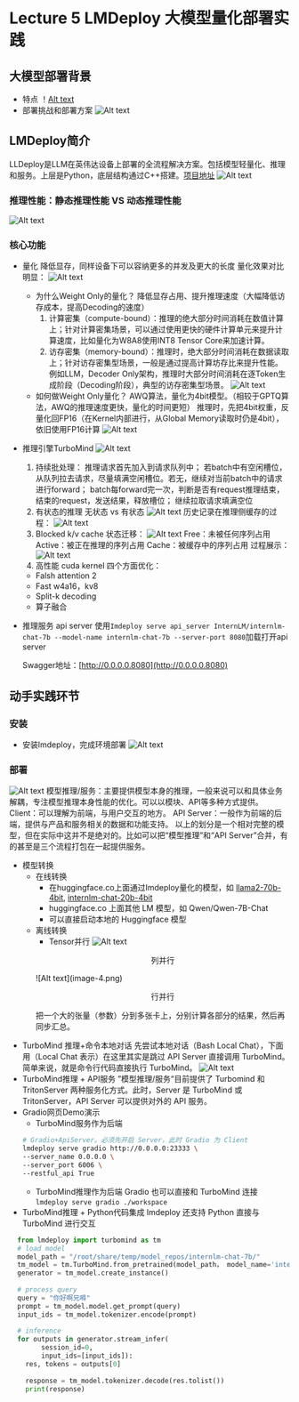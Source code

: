 # Lecture 5 LMDeploy 大模型量化部署实践
## 大模型部署背景
- 特点
！[Alt text](5-1.jpg)
- 部署挑战和部署方案
![Alt text](5-2.jpg)

## LMDeploy简介
LLDeploy是LLM在英伟达设备上部署的全流程解决方案。包括模型轻量化、推理和服务。上层是Python，底层结构通过C++搭建。[项目地址](http://github.com/InternLM/Imdeploy)
![Alt text](5-3.jpg)
### 推理性能：静态推理性能 VS 动态推理性能
![Alt text](5-4.jpg)
### 核心功能
- 量化
  降低显存，同样设备下可以容纳更多的并发及更大的长度
  量化效果对比明显：
  ![Alt text](5-5.jpg)
  - 为什么Weight Only的量化？
      降低显存占用、提升推理速度（大幅降低访存成本，提高Decoding的速度） 
    1. 计算密集（compute-bound）：推理的绝大部分时间消耗在数值计算上；针对计算密集场景，可以通过使用更快的硬件计算单元来提升计算速度，比如量化为W8A8使用INT8 Tensor Core来加速计算。
    2. 访存密集（memory-bound）：推理时，绝大部分时间消耗在数据读取上；针对访存密集型场景，一般是通过提高计算坊存比来提升性能。例如LLM，Decoder Only架构，推理时大部分时间消耗在逐Token生成阶段（Decoding阶段），典型的访存密集型场景。
   ![Alt text](5-6.jpg)
  -  如何做Weight Only量化？
      AWQ算法，量化为4bit模型。（相较于GPTQ算法，AWQ的推理速度更快，量化的时间更短）
      推理时，先把4bit权重，反量化回FP16（在Kernel内部进行，从Global Memory读取时仍是4bit），依旧使用FP16计算
      ![Alt text](5-7.jpg)

- 推理引擎TurboMind
  ![Alt text](5-8.jpg)
  1. 持续批处理：
    推理请求首先加入到请求队列中；
    若batch中有空闲槽位，从队列拉去请求，尽量填满空闲槽位。若无，继续对当前batch中的请求进行forward；
    batch每forward完一次，判断是否有request推理结束，结束的request，发送结果，释放槽位；
    继续拉取请求填满空位
  2. 有状态的推理
    无状态 vs 有状态
    ![Alt text](5-9.jpg)
    历史记录在推理侧缓存的过程：
    ![Alt text](5-10.jpg)
  3. Blocked k/v cache
    状态迁移：
    ![Alt text](5-11.jpg)
    Free：未被任何序列占用
    Active：被正在推理的序列占用
    Cache：被缓存中的序列占用
    过程展示：
    ![Alt text](5-12.jpg)
  4. 高性能 cuda kernel
    四个方面优化：
    - Falsh attention 2
     - Fast w4a16，kv8
     - Split-k decoding
     - 算子融合
- 推理服务 api server
   使用`Imdeploy serve api_server InternLM/internlm-chat-7b --model-name internlm-chat-7b --server-port 8080`加载打开api server

   Swagger地址：[http://0.0.0.0.8080](http://0.0.0.0.8080)

## 动手实践环节
### 安装
- 安装lmdeploy，完成环境部署
![Alt text](image-1.png)
### 部署
![Alt text](image-2.png)
模型推理/服务：主要提供模型本身的推理，一般来说可以和具体业务解耦，专注模型推理本身性能的优化。可以以模块、API等多种方式提供。
Client：可以理解为前端，与用户交互的地方。
API Server：一般作为前端的后端，提供与产品和服务相关的数据和功能支持。
以上的划分是一个相对完整的模型，但在实际中这并不是绝对的。比如可以把“模型推理”和“API Server”合并，有的甚至是三个流程打包在一起提供服务。
- 模型转换
  - 在线转换
    - 在huggingface.co上面通过Imdeploy量化的模型，如 [llama2-70b-4bit](https://huggingface.co/lmdeploy/llama2-chat-70b-4bit), [internlm-chat-20b-4bit](https://huggingface.co/internlm/internlm-chat-20b-4bit)
    - huggingface.co 上面其他 LM 模型，如 Qwen/Qwen-7B-Chat
    - 可以直接启动本地的 Huggingface 模型
  - 离线转换
    - Tensor并行
    ![Alt text](image-3.png)
    <p align="center">列并行<p>
    ![Alt text](image-4.png)
    <p align="center">行并行<p>
    把一个大的张量（参数）分到多张卡上，分别计算各部分的结果，然后再同步汇总。
- TurboMind 推理+命令本地对话
   先尝试本地对话（Bash Local Chat），下面用（Local Chat 表示）在这里其实是跳过 API Server 直接调用 TurboMind。简单来说，就是命令行代码直接执行 TurboMind。
   ![Alt text](image-5.png)
- TurboMind推理 + API服务
  ”模型推理/服务“目前提供了 Turbomind 和 TritonServer 两种服务化方式。此时，Server 是 TurboMind 或 TritonServer，API Server 可以提供对外的 API 服务。
- Gradio网页Demo演示
  - TurboMind服务作为后端
  ```bash
  # Gradio+ApiServer。必须先开启 Server，此时 Gradio 为 Client 
  lmdeploy serve gradio http://0.0.0.0:23333 \
  --server_name 0.0.0.0 \
  --server_port 6006 \
  --restful_api True
  ```
  - TurboMind推理作为后端
  Gradio 也可以直接和 TurboMind 连接
  `lmdeploy serve gradio ./workspace`
- TurboMind推理 + Python代码集成
  lmdeploy 还支持 Python 直接与 TurboMind 进行交互

```python
  from lmdeploy import turbomind as tm
  # load model
  model_path = "/root/share/temp/model_repos/internlm-chat-7b/"
  tm_model = tm.TurboMind.from_pretrained(model_path， model_name='internlm-chat-20b')
  generator = tm_model.create_instance()
  
  # process query
  query = "你好啊兄嘚"
  prompt = tm_model.model.get_prompt(query)
  input_ids = tm_model.tokenizer.encode(prompt)
  
  # inference
  for outputs in generator.stream_infer(
        session_id=0,
        input_ids=[input_ids]):
    res, tokens = outputs[0]
    
    response = tm_model.tokenizer.decode(res.tolist())
    print(response)
```
